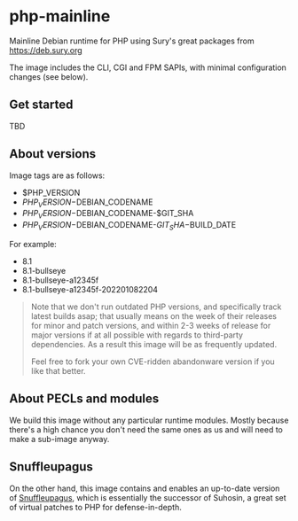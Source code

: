 # php-mainline

Mainline Debian runtime for PHP using Sury's great packages from https://deb.sury.org

The image includes the CLI, CGI and FPM SAPIs, with minimal configuration changes (see below).

## Get started

TBD

## About versions

Image tags are as follows:

- $PHP_VERSION
- $PHP_VERSION-$DEBIAN_CODENAME
- $PHP_VERSION-$DEBIAN_CODENAME-$GIT_SHA
- $PHP_VERSION-$DEBIAN_CODENAME-$GIT_SHA-$BUILD_DATE

For example:

- 8.1
- 8.1-bullseye
- 8.1-bullseye-a12345f
- 8.1-bullseye-a12345f-202201082204

> Note that we don't run outdated PHP versions, and specifically track latest builds asap; that usually means on the
> week of their releases for minor and patch versions, and within 2-3 weeks of release for major versions if at all
> possible with regards to third-party dependencies. As a result this image will be as frequently updated.
>
> Feel free to fork your own CVE-ridden abandonware version if you like that better.

## About PECLs and modules

We build this image without any particular runtime modules. Mostly because there's a high chance you don't need the same
ones as us and will need to make a sub-image anyway.

## Snuffleupagus

On the other hand, this image contains and enables an up-to-date version
of [Snuffleupagus](https://github.com/jvoisin/snuffleupagus), which is essentially the successor of Suhosin, a
great set of virtual patches to PHP for defense-in-depth.
